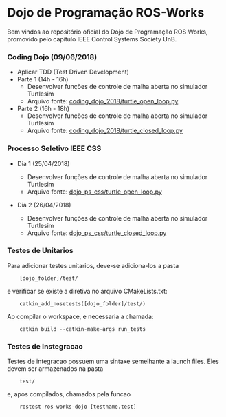 # Dojo de Programação ROS-Works

Bem vindos ao repositório oficial do Dojo de Programação ROS Works, promovido pelo capitulo IEEE Control Systems Society UnB.

### Coding Dojo (09/06/2018)
- Aplicar TDD (Test Driven Development)
- Parte 1 (14h - 16h)
    - Desenvolver funções de controle de malha aberta no simulador Turtlesim
    - Arquivo fonte: [coding_dojo_2018/turtle\_open\_loop.py](https://github.com/CSS-UnB/ros-works-dojos/blob/master/coding_dojo_2018/turtle_open_loop.py)
- Parte 2 (16h - 18h)    
    - Desenvolver funções de controle de malha aberta no simulador Turtlesim
    - Arquivo fonte: [coding_dojo_2018/turtle\_closed\_loop.py](https://github.com/CSS-UnB/ros-works-dojos/blob/master/coding_dojo_2018/turtle_closed_loop.py)
    
### Processo Seletivo IEEE CSS
- Dia 1 (25/04/2018)
    - Desenvolver funções de controle de malha aberta no simulador Turtlesim
    - Arquivo fonte: [dojo_ps_css/turtle\_open\_loop.py](https://github.com/CSS-UnB/ros-works-dojos/blob/master/scripts/turtle_open_loop.py)

- Dia 2 (26/04/2018)
    - Desenvolver funções de controle de malha aberta no simulador Turtlesim
    - Arquivo fonte: [dojo_ps_css/turtle\_closed\_loop.py](https://github.com/CSS-UnB/ros-works-dojos/blob/master/scripts/turtle_closed_loop.py)

### Testes de Unitarios
Para adicionar testes unitarios, deve-se adiciona-los a pasta
```
    [dojo_folder]/test/
```
e verificar se existe a diretiva no arquivo CMakeLists.txt:
```
    catkin_add_nosetests([dojo_folder]/test/)
```
Ao compilar o workspace, e necessaria a chamada:
```
    catkin build --catkin-make-args run_tests
```


### Testes de Instegracao
Testes de integracao possuem uma sintaxe semelhante a launch files.
Eles devem ser armazenados na pasta
```
    test/
```
e, apos compilados, chamados pela funcao
```
    rostest ros-works-dojo [testname.test]
```

